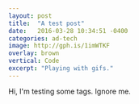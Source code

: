 ```yaml
---
layout: post
title:  "A test post"
date:   2016-03-28 10:34:51 -0400
categories: ad-tech
image: http://gph.is/1imWTKF
overlay: brown
vertical: Code
excerpt: "Playing with gifs."
---
```


Hi, I'm testing some tags. Ignore me.
